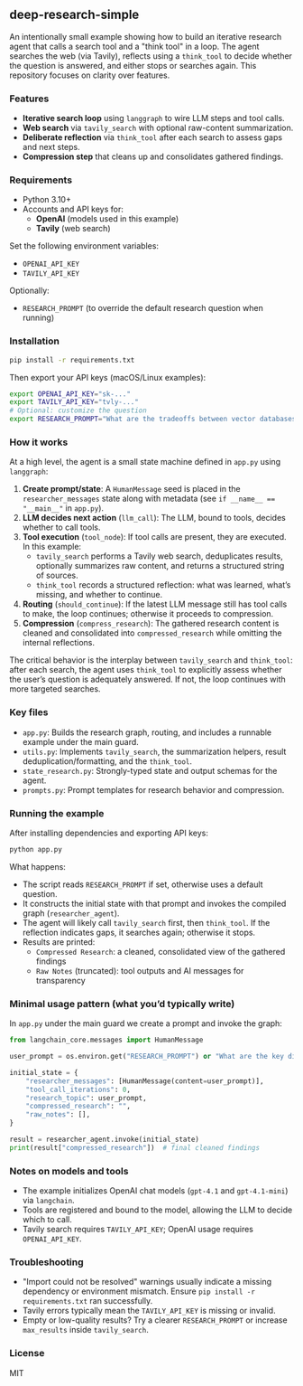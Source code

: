 ## deep-research-simple

An intentionally small example showing how to build an iterative research agent that calls a search tool and a "think tool" in a loop. The agent searches the web (via Tavily), reflects using a `think_tool` to decide whether the question is answered, and either stops or searches again. This repository focuses on clarity over features.

### Features
- **Iterative search loop** using `langgraph` to wire LLM steps and tool calls.
- **Web search** via `tavily_search` with optional raw-content summarization.
- **Deliberate reflection** via `think_tool` after each search to assess gaps and next steps.
- **Compression step** that cleans up and consolidates gathered findings.

### Requirements
- Python 3.10+
- Accounts and API keys for:
  - **OpenAI** (models used in this example)
  - **Tavily** (web search)

Set the following environment variables:
- `OPENAI_API_KEY`
- `TAVILY_API_KEY`

Optionally:
- `RESEARCH_PROMPT` (to override the default research question when running)

### Installation
```bash
pip install -r requirements.txt
```

Then export your API keys (macOS/Linux examples):
```bash
export OPENAI_API_KEY="sk-..."
export TAVILY_API_KEY="tvly-..."
# Optional: customize the question
export RESEARCH_PROMPT="What are the tradeoffs between vector databases and plain Postgres for RAG?"
```

### How it works
At a high level, the agent is a small state machine defined in `app.py` using `langgraph`:
1. **Create prompt/state**: A `HumanMessage` seed is placed in the `researcher_messages` state along with metadata (see `if __name__ == "__main__"` in `app.py`).
2. **LLM decides next action** (`llm_call`): The LLM, bound to tools, decides whether to call tools.
3. **Tool execution** (`tool_node`): If tool calls are present, they are executed. In this example:
   - `tavily_search` performs a Tavily web search, deduplicates results, optionally summarizes raw content, and returns a structured string of sources.
   - `think_tool` records a structured reflection: what was learned, what’s missing, and whether to continue.
4. **Routing** (`should_continue`): If the latest LLM message still has tool calls to make, the loop continues; otherwise it proceeds to compression.
5. **Compression** (`compress_research`): The gathered research content is cleaned and consolidated into `compressed_research` while omitting the internal reflections.

The critical behavior is the interplay between `tavily_search` and `think_tool`: after each search, the agent uses `think_tool` to explicitly assess whether the user’s question is adequately answered. If not, the loop continues with more targeted searches.

### Key files
- `app.py`: Builds the research graph, routing, and includes a runnable example under the main guard.
- `utils.py`: Implements `tavily_search`, the summarization helpers, result deduplication/formatting, and the `think_tool`.
- `state_research.py`: Strongly-typed state and output schemas for the agent.
- `prompts.py`: Prompt templates for research behavior and compression.

### Running the example
After installing dependencies and exporting API keys:
```bash
python app.py
```

What happens:
- The script reads `RESEARCH_PROMPT` if set, otherwise uses a default question.
- It constructs the initial state with that prompt and invokes the compiled graph (`researcher_agent`).
- The agent will likely call `tavily_search` first, then `think_tool`. If the reflection indicates gaps, it searches again; otherwise it stops.
- Results are printed:
  - `Compressed Research`: a cleaned, consolidated view of the gathered findings
  - `Raw Notes` (truncated): tool outputs and AI messages for transparency

### Minimal usage pattern (what you’d typically write)
In `app.py` under the main guard we create a prompt and invoke the graph:
```python
from langchain_core.messages import HumanMessage

user_prompt = os.environ.get("RESEARCH_PROMPT") or "What are the key differences between CRDTs and Operational Transform?"

initial_state = {
    "researcher_messages": [HumanMessage(content=user_prompt)],
    "tool_call_iterations": 0,
    "research_topic": user_prompt,
    "compressed_research": "",
    "raw_notes": [],
}

result = researcher_agent.invoke(initial_state)
print(result["compressed_research"])  # final cleaned findings
```

### Notes on models and tools
- The example initializes OpenAI chat models (`gpt-4.1` and `gpt-4.1-mini`) via `langchain`.
- Tools are registered and bound to the model, allowing the LLM to decide which to call.
- Tavily search requires `TAVILY_API_KEY`; OpenAI usage requires `OPENAI_API_KEY`.

### Troubleshooting
- "Import could not be resolved" warnings usually indicate a missing dependency or environment mismatch. Ensure `pip install -r requirements.txt` ran successfully.
- Tavily errors typically mean the `TAVILY_API_KEY` is missing or invalid.
- Empty or low-quality results? Try a clearer `RESEARCH_PROMPT` or increase `max_results` inside `tavily_search`.

### License
MIT


